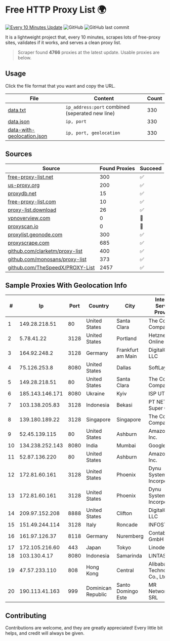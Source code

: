 
# Free HTTP Proxy List 🌍

[![Every 10 Minutes Update](https://github.com/mertguvencli/http-proxy-list/actions/workflows/main.yml/badge.svg?branch=main)](https://github.com/mertguvencli/http-proxy-list/actions/workflows/main.yml)
![GitHub](https://img.shields.io/github/license/mertguvencli/http-proxy-list)
![GitHub last commit](https://img.shields.io/github/last-commit/mertguvencli/http-proxy-list)

It is a lightweight project that, every 10 minutes, scrapes lots of free-proxy sites, validates if it works, and serves a clean proxy list.


> Scraper found **4766** proxies at the latest update. Usable proxies are below.

## Usage

Click the file format that you want and copy the URL.


|File|Content|Count|
|----|-------|-----|
|[data.txt](https://raw.githubusercontent.com/mertguvencli/http-proxy-list/main/proxy-list/data.txt)|`ip_address:port` combined (seperated new line)|330|
|[data.json](https://raw.githubusercontent.com/mertguvencli/http-proxy-list/main/proxy-list/data.json)|`ip, port`|330|
|[data-with-geolocation.json](https://raw.githubusercontent.com/mertguvencli/http-proxy-list/main/proxy-list/data-with-geolocation.json)|`ip, port, geolocation`|330|

## Sources

|Source|Found Proxies|Succeed|
|------|-------------|-------|
|[free-proxy-list.net](https://free-proxy-list.net)|300|✅|
|[us-proxy.org](https://www.us-proxy.org)|200|✅|
|[proxydb.net](http://proxydb.net)|15|✅|
|[free-proxy-list.com](https://free-proxy-list.com/?page=&port=&type%5B%5D=http&type%5B%5D=https&up_time=0&search=Search)|10|✅|
|[proxy-list.download](https://www.proxy-list.download/HTTP)|26|✅|
|[vpnoverview.com](https://vpnoverview.com/privacy/anonymous-browsing/free-proxy-servers)|0|🚫|
|[proxyscan.io](https://www.proxyscan.io)|0|🚫|
|[proxylist.geonode.com](https://proxylist.geonode.com/api/proxy-list?limit=300&page=1&sort_by=lastChecked&sort_type=desc&protocols=http,https)|300|✅|
|[proxyscrape.com](https://api.proxyscrape.com/v2/?request=displayproxies&protocol=http&timeout=10000&country=all&ssl=all&anonymity=all)|685|✅|
|[github.com/clarketm/proxy-list](https://raw.githubusercontent.com/clarketm/proxy-list/master/proxy-list-raw.txt)|400|✅|
|[github.com/monosans/proxy-list](https://raw.githubusercontent.com/monosans/proxy-list/main/proxies/http.txt)|373|✅|
|[github.com/TheSpeedX/PROXY-List](https://raw.githubusercontent.com/TheSpeedX/PROXY-List/master/http.txt)|2457|✅|


## Sample Proxies With Geolocation Info

|#|Ip|Port|Country|City|Internet Service Provider|
|-|--|----|-------|----|-------------------------|
|1|149.28.218.51|80|United States|Santa Clara|The Constant Company|
|2|5.78.41.22|3128|United States|Portland|Hetzner Online GmbH|
|3|164.92.248.2|3128|Germany|Frankfurt am Main|DigitalOcean, LLC|
|4|75.126.253.8|8080|United States|Dallas|SoftLayer|
|5|149.28.218.51|80|United States|Santa Clara|The Constant Company|
|6|185.143.146.171|8080|Ukraine|Kyiv|ISP UTELS|
|7|103.138.205.83|3128|Indonesia|Bekasi|PT NET Super Cepat|
|8|139.180.189.22|3128|Singapore|Singapore|The Constant Company|
|9|52.45.139.115|80|United States|Ashburn|Amazon.com, Inc.|
|10|134.238.252.143|8080|India|Mumbai|Google LLC|
|11|52.87.136.220|80|United States|Ashburn|Amazon.com, Inc.|
|12|172.81.60.161|3128|United States|Phoenix|Dynu Systems Incorporated|
|13|172.81.60.161|3128|United States|Phoenix|Dynu Systems Incorporated|
|14|209.97.152.208|8888|United States|Clifton|DigitalOcean, LLC|
|15|151.49.244.114|3128|Italy|Roncade|INFOSTRADA|
|16|161.97.126.37|8118|Germany|Nuremberg|Contabo GmbH|
|17|172.105.216.60|443|Japan|Tokyo|Linode, LLC|
|18|103.130.4.17|8080|Indonesia|Samarinda|LINTASMAYA|
|19|47.57.233.110|808|Hong Kong|Central|Alibaba (US) Technology Co., Ltd.|
|20|190.113.41.163|999|Dominican Republic|Santo Domingo Este|MR Networking, SRL|



## Contributing

Contributions are welcome, and they are greatly appreciated! Every
little bit helps, and credit will always be given.

